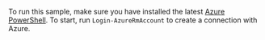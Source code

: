 To run this sample, make sure you have installed the latest [Azure PowerShell](./powershell-install-configure.md). To start, run `Login-AzureRmAccount` to create a connection with Azure. 


